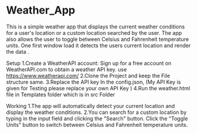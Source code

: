 # Weather_App

This is a simple weather app that displays the current weather conditions for a user's location or a custom location searched by the user. The app also allows the user to toggle between Celsius and Fahrenheit temperature units.
One first window load it detects the users current location and render the data .

Setup
1.Create a WeatherAPI account: Sign up for a free account on WeatherAPI.com to obtain a weather API key. use https://www.weatherapi.com/ 
2.Clone the Project and keep the File structure same. 
3.Replace the API key In the config.json, (My API Key is given for Testing please replace your own API Key  )
4.Run the weather.html file in Templates folder which is in src Folder

Working
1.The app will automatically detect your current location and display the weather conditions.
2.You can search for a custom location by typing in the input field and clicking the "Search" button.
Click the "Toggle Units" button to switch between Celsius and Fahrenheit temperature units.
